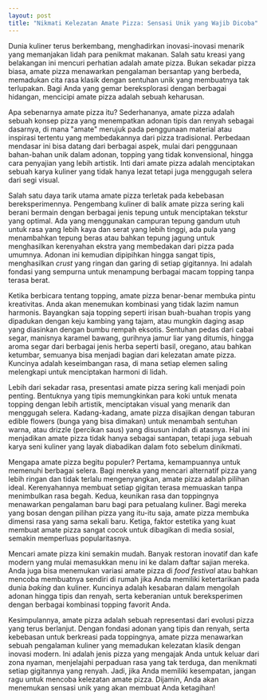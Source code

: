 ```yaml
---
layout: post
title: "Nikmati Kelezatan Amate Pizza: Sensasi Unik yang Wajib Dicoba"
---
```


Dunia kuliner terus berkembang, menghadirkan inovasi-inovasi menarik yang memanjakan lidah para penikmat makanan. Salah satu kreasi yang belakangan ini mencuri perhatian adalah amate pizza. Bukan sekadar pizza biasa, amate pizza menawarkan pengalaman bersantap yang berbeda, memadukan cita rasa klasik dengan sentuhan unik yang membuatnya tak terlupakan. Bagi Anda yang gemar bereksplorasi dengan berbagai hidangan, mencicipi amate pizza adalah sebuah keharusan.

Apa sebenarnya amate pizza itu? Sederhananya, amate pizza adalah sebuah konsep pizza yang menempatkan adonan tipis dan renyah sebagai dasarnya, di mana "amate" merujuk pada penggunaan material atau inspirasi tertentu yang membedakannya dari pizza tradisional. Perbedaan mendasar ini bisa datang dari berbagai aspek, mulai dari penggunaan bahan-bahan unik dalam adonan, topping yang tidak konvensional, hingga cara penyajian yang lebih artistik. Inti dari amate pizza adalah menciptakan sebuah karya kuliner yang tidak hanya lezat tetapi juga menggugah selera dari segi visual.

Salah satu daya tarik utama amate pizza terletak pada kebebasan bereksperimennya. Pengembang kuliner di balik amate pizza sering kali berani bermain dengan berbagai jenis tepung untuk menciptakan tekstur yang optimal. Ada yang menggunakan campuran tepung gandum utuh untuk rasa yang lebih kaya dan serat yang lebih tinggi, ada pula yang menambahkan tepung beras atau bahkan tepung jagung untuk menghasilkan kerenyahan ekstra yang membedakan dari pizza pada umumnya. Adonan ini kemudian dipipihkan hingga sangat tipis, menghasilkan *crust* yang ringan dan garing di setiap gigitannya. Ini adalah fondasi yang sempurna untuk menampung berbagai macam topping tanpa terasa berat.

Ketika berbicara tentang topping, amate pizza benar-benar membuka pintu kreativitas. Anda akan menemukan kombinasi yang tidak lazim namun harmonis. Bayangkan saja topping seperti irisan buah-buahan tropis yang dipadukan dengan keju kambing yang tajam, atau mungkin daging asap yang diasinkan dengan bumbu rempah eksotis. Sentuhan pedas dari cabai segar, manisnya karamel bawang, gurihnya jamur liar yang ditumis, hingga aroma segar dari berbagai jenis herba seperti basil, oregano, atau bahkan ketumbar, semuanya bisa menjadi bagian dari kelezatan amate pizza. Kuncinya adalah keseimbangan rasa, di mana setiap elemen saling melengkapi untuk menciptakan harmoni di lidah.

Lebih dari sekadar rasa, presentasi amate pizza sering kali menjadi poin penting. Bentuknya yang tipis memungkinkan para koki untuk menata topping dengan lebih artistik, menciptakan visual yang menarik dan menggugah selera. Kadang-kadang, amate pizza disajikan dengan taburan edible flowers (bunga yang bisa dimakan) untuk menambah sentuhan warna, atau drizzle (percikan saus) yang disusun indah di atasnya. Hal ini menjadikan amate pizza tidak hanya sebagai santapan, tetapi juga sebuah karya seni kuliner yang layak diabadikan dalam foto sebelum dinikmati.

Mengapa amate pizza begitu populer? Pertama, kemampuannya untuk memenuhi berbagai selera. Bagi mereka yang mencari alternatif pizza yang lebih ringan dan tidak terlalu mengenyangkan, amate pizza adalah pilihan ideal. Kerenyahannya membuat setiap gigitan terasa memuaskan tanpa menimbulkan rasa begah. Kedua, keunikan rasa dan toppingnya menawarkan pengalaman baru bagi para petualang kuliner. Bagi mereka yang bosan dengan pilihan pizza yang itu-itu saja, amate pizza membuka dimensi rasa yang sama sekali baru. Ketiga, faktor estetika yang kuat membuat amate pizza sangat cocok untuk dibagikan di media sosial, semakin memperluas popularitasnya.

Mencari amate pizza kini semakin mudah. Banyak restoran inovatif dan kafe modern yang mulai memasukkan menu ini ke dalam daftar sajian mereka. Anda juga bisa menemukan variasi amate pizza di *food festival* atau bahkan mencoba membuatnya sendiri di rumah jika Anda memiliki ketertarikan pada dunia *baking* dan kuliner. Kuncinya adalah kesabaran dalam mengolah adonan hingga tipis dan renyah, serta keberanian untuk bereksperimen dengan berbagai kombinasi topping favorit Anda.

Kesimpulannya, amate pizza adalah sebuah representasi dari evolusi pizza yang terus berlanjut. Dengan fondasi adonan yang tipis dan renyah, serta kebebasan untuk berkreasi pada toppingnya, amate pizza menawarkan sebuah pengalaman kuliner yang memadukan kelezatan klasik dengan inovasi modern. Ini adalah jenis pizza yang mengajak Anda untuk keluar dari zona nyaman, menjelajahi perpaduan rasa yang tak terduga, dan menikmati setiap gigitannya yang renyah. Jadi, jika Anda memiliki kesempatan, jangan ragu untuk mencoba kelezatan amate pizza. Dijamin, Anda akan menemukan sensasi unik yang akan membuat Anda ketagihan!
